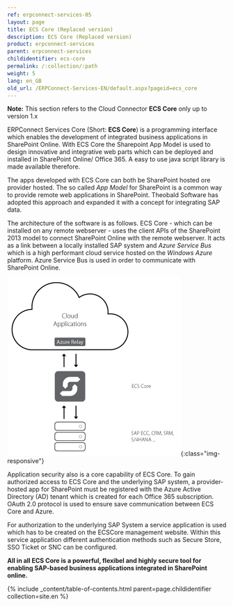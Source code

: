 ```yaml
---
ref: erpconnect-services-05
layout: page
title: ECS Core (Replaced version)
description: ECS Core (Replaced version)
product: erpconnect-services
parent: erpconnect-services
childidentifier: ecs-core
permalink: /:collection/:path
weight: 5
lang: en_GB
old_url: /ERPConnect-Services-EN/default.aspx?pageid=ecs_core
---
```


**Note:** This section refers to the Cloud Connector **ECS Core** only up to version 1.x <br>

ERPConnect Services Core (Short: **ECS Core**) is a programming interface which enables the development of integrated business applications in SharePoint Online. With ECS Core the Sharepoint App Model is used to design innovative and integrative web parts which can be deployed and installed in SharePoint Online/ Office 365. A easy to use java script library is made available therefore. 

The apps developed with ECS Core can both be SharePoint hosted ore provider hosted. The so called *App Model* for SharePoint is a common way to provide remote web applications in SharePoint. Theobald Software has adopted this approach and expanded it with a concept for integrating SAP data. 

The architecture of the software is as follows. ECS Core - which can be installed on any remote webserver - uses the client APIs of the SharePoint 2013 model to connect SharePoint Online with the remote webserver. It acts as a link between a locally installed SAP system and *Azure Service Bus* which is a high performant cloud service hosted on the *Windows Azure* platform. Azure Service Bus is used in order to communicate with SharePoint Online. 

![ecscore-architecture](/img/content/ecscore-architecture.jpg){:class="img-responsive"}

Application security also is a core capability of ECS Core. To gain authorized access to ECS Core and the underlying SAP system, a provider-hosted app for SharePoint must be registered with the Azure Active Directory (AD) tenant which is created for each Office 365 subscription. OAuth 2.0 protocol is used to ensure save communication between ECS Core and Azure. 

For authorization to the underlying SAP System a service application is used which has to be created on the ECSCore management website. Within this service application different authentication methods such as Secure Store, SSO Ticket or SNC can be configured.

**All in all ECS Core is a powerful, flexibel and highly secure tool for enabling SAP-based business applications integrated in SharePoint online.**

{% include _content/table-of-contents.html parent=page.childidentifier collection=site.en %}

